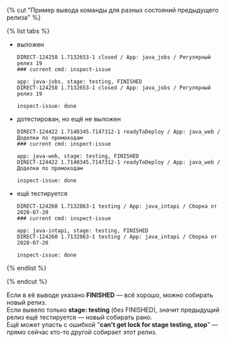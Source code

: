 {% cut "Пример вывода команды для разных состояний предыдущего релиза" %}

{% list tabs %}

- выложен

    ```text
    DIRECT-124258 1.7132653-1 closed / App: java_jobs / Регулярный релиз 19
    ### current cmd: inspect-issue

    app: java-jobs, stage: testing, FINISHED
    DIRECT-124258 1.7132653-1 closed / App: java_jobs / Регулярный релиз 19

    inspect-issue: done
    ```

- дотестирован, но ещё не выложен

    ```text
    DIRECT-124422 1.7140345.7147312-1 readyToDeploy / App: java_web / Доделки по промокодам
    ### current cmd: inspect-issue

    app: java-web, stage: testing, FINISHED
    DIRECT-124422 1.7140345.7147312-1 readyToDeploy / App: java_web / Доделки по промокодам

    inspect-issue: done
    ```

- ещё тестируется

    ```text
    DIRECT-124260 1.7132863-1 testing / App: java_intapi / Сборка от 2020-07-20
    ### current cmd: inspect-issue

    app: java-intapi, stage: testing, FINISHED
    DIRECT-124260 1.7132863-1 testing / App: java_intapi / Сборка от 2020-07-20

    inspect-issue: done
    ```

{% endlist %}

{% endcut %}

Если в её выводе указано **FINISHED** — всё хорошо, можно собирать новый релиз.  
Если вывело только **stage: testing** (без FINISHED), значит предыдущий релиз ещё тестируется — новый собирать рано.  
Ещё может упасть с ошибкой "**can't get lock for stage testing, stop**" — прямо сейчас кто-то другой собирает этот релиз.
